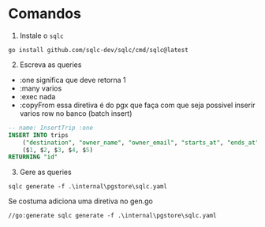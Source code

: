 # Comandos

1. Instale o `sqlc`

```
go install github.com/sqlc-dev/sqlc/cmd/sqlc@latest
```

2. Escreva as queries
- :one significa que deve retorna 1
- :many varios
- :exec nada
- :copyFrom essa diretiva é do pgx que faça com que seja possivel inserir varios row no banco (batch insert)

```sql
-- name: InsertTrip :one
INSERT INTO trips
    ("destination", "owner_name", "owner_email", "starts_at", "ends_at") VALUES
    ($1, $2, $3, $4, $5)
RETURNING "id"
```

3. Gere as queries

```
sqlc generate -f .\internal\pgstore\sqlc.yaml
```

Se costuma adiciona uma diretiva no gen.go
```
//go:generate sqlc generate -f .\internal\pgstore\sqlc.yaml
```

